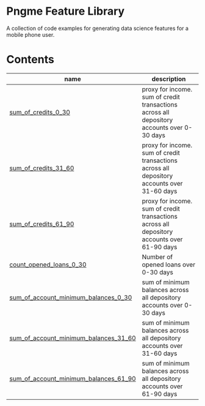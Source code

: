 
# Pngme Feature Library
A collection of code examples for generating data science features for a mobile phone user.

# Contents

| name                                                                                                            | description                                                                                 |
|-----------------------------------------------------------------------------------------------------------------|---------------------------------------------------------------------------------------------|
| [sum_of_credits_0_30](lib/sum_of_credits/sum_of_credits.py)                                                     | proxy for income. sum of credit transactions across all depository accounts over 0-30 days  |
| [sum_of_credits_31_60](lib/sum_of_credits/sum_of_credits.py)                                                    | proxy for income. sum of credit transactions across all depository accounts over 31-60 days |
| [sum_of_credits_61_90](lib/sum_of_credits/sum_of_credits.py)                                                    | proxy for income. sum of credit transactions across all depository accounts over 61-90 days |
| [count_opened_loans_0_30](lib/count_opened_loans/count_opened_loans.py)                                         | Number of opened loans over 0-30 days                                                       |
| [sum_of_account_minimum_balances_0_30](lib/sum_of_account_minimum_balances/sum_of_account_minimum_balances.py)  | sum of  minimum balances across all depository accounts over 0-30 days                      |
| [sum_of_account_minimum_balances_31_60](lib/sum_of_account_minimum_balances/sum_of_account_minimum_balances.py) | sum of minimum balances across all depository accounts over 31-60 days                      |
| [sum_of_account_minimum_balances_61_90](lib/sum_of_account_minimum_balances/sum_of_account_minimum_balances.py) | sum of minimum balances across all depository accounts over 61-90 days                      |
